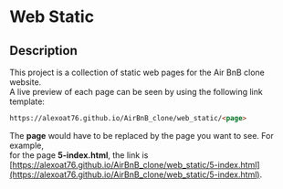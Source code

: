 # Web Static

## Description

This project is a collection of static web pages for the Air BnB clone website. <br>
A live preview of each page can be seen by using the following link template:

```html
https://alexoat76.github.io/AirBnB_clone/web_static/<page>
```

The **page** would have to be replaced by the page you want to see. For example,<br>
for the page **5-index.html**, the link is [https://alexoat76.github.io/AirBnB_clone/web_static/5-index.html](https://alexoat76.github.io/AirBnB_clone/web_static/5-index.html).
